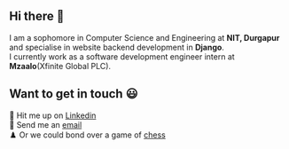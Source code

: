 ## Hi there 👋

I am a sophomore in Computer Science and Engineering at **NIT, Durgapur** and specialise in website backend development in **Django**.</br> 
I currently work as a software development engineer intern at **Mzaalo**(Xfinite Global PLC).</br>

## Want to get in touch :smiley:</br>
🔭 Hit me up on [Linkedin](https://www.linkedin.com/in/archisman-ghosh-8724511a2/)</br>
:email: Send me an [email](mailto:ag.19U10132@btech.nitdgp.ac.in)</br>
♟️ Or we could bond over a game of [chess](https://www.chess.com/member/ghosh07)
